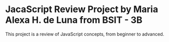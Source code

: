 # JacaScript Review Project by Maria Alexa H. de Luna from BSIT - 3B
This project is a review of JavaScript concepts, from beginner to advanced.